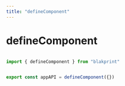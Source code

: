 ```yaml
---
title: "defineComponent"
---
```


# defineComponent

```ts

import { defineComponent } from "blakprint"


export const appAPI = defineComponent({})

```